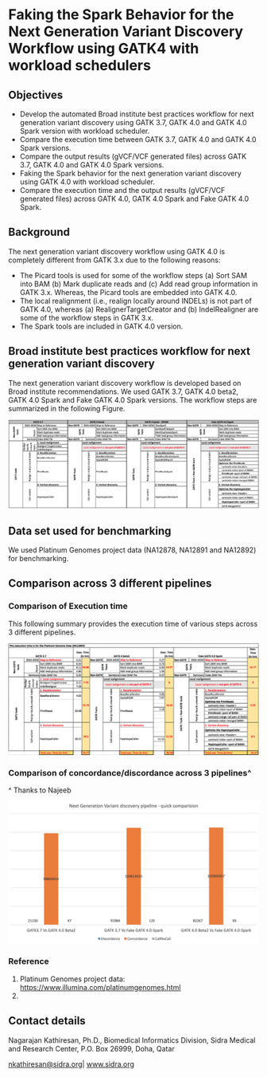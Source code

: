 # Faking the Spark Behavior for the Next Generation Variant Discovery Workflow using GATK4 with workload schedulers


## Objectives

* Develop the automated Broad institute best practices workflow for next generation variant discovery using GATK 3.7, GATK 4.0 and GATK 4.0 Spark version with workload scheduler. 
* Compare the execution time between GATK 3.7, GATK 4.0 and GATK 4.0 Spark versions.
* Compare the output results (gVCF/VCF generated files) across GATK 3.7, GATK 4.0 and GATK 4.0 Spark versions.
* Faking the Spark behavior for the next generation variant discovery using GATK 4.0 with workload scheduler. 
* Compare the execution time and the output results (gVCF/VCF generated files) across GATK 4.0, GATK 4.0 Spark and Fake GATK 4.0 Spark. 


## Background

The next generation variant discovery workflow using GATK 4.0 is completely different from GATK 3.x due to the following reasons: 
* The Picard tools is used for some of the workflow steps (a) Sort SAM into BAM (b) Mark duplicate reads and (c) Add read group information in GATK 3.x. Whereas, the Picard tools are embedded into GATK 4.0. 
* The local realignment (i.e., realign locally around INDELs) is not part of GATK 4.0, whereas (a) RealignerTargetCreator and (b) IndelRealigner are some of the workflow steps in GATK 3.x. 
* The Spark tools are included in GATK 4.0 version. 

## Broad institute best practices workflow for next generation variant discovery
 
The next generation variant discovery workflow is developed based on Broad institute recommendations. We used GATK 3.7, GATK 4.0 beta2, GATK 4.0 Spark and Fake GATK 4.0 Spark versions. The workflow steps are summarized in the following Figure. 

![](https://github.com/sidratools/GATK4_Optimization/blob/master/Graphs/Next%20generation%20variant%20discovery%20workflow.png)
 

## Data set used for benchmarking 

We used Platinum Genomes project data (NA12878, NA12891 and NA12892) for benchmarking. 

## Comparison across 3 different pipelines

### Comparison of Execution time 

This following summary provides the execution time of various steps across 3 different pipelines.
 
![](https://github.com/sidratools/GATK4_Optimization/blob/master/Graphs/NGS%20workflow%20-%20Execution%20time%20for%20NA12892.png)

### Comparison of concordance/discordance across 3 pipelines^
^ Thanks to Najeeb 

![](https://github.com/sidratools/GATK4_Optimization/blob/master/Graphs/NGS%20pipeline%20-%20comparision.png)

### Reference 

1. Platinum Genomes project data: https://www.illumina.com/platinumgenomes.html 
2. 

## Contact details 

Nagarajan Kathiresan, Ph.D.,
Biomedical Informatics Division,
Sidra Medical and Research Center,
P.O. Box 26999, Doha, Qatar 

nkathiresan@sidra.org| www.sidra.org

